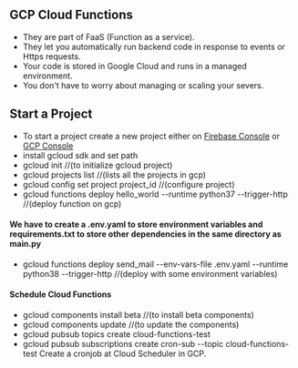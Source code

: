 ## GCP Cloud Functions
* They are part of FaaS (Function as a service).
* They let you automatically run backend code in response to events or Https requests.
* Your code is stored in Google Cloud and runs in a managed environment.
* You don't have to worry about managing or scaling your severs.

## Start a Project
* To start a project create a new project either on [Firebase Console](https://console.firebase.google.com/) or [GCP Console](https://console.cloud.google.com/)
* install gcloud sdk and set path
* gcloud init //(to initialize gcloud project)
* gcloud projects list //(lists all the projects in gcp)
* gcloud config set project project_id //(configure project)
* gcloud functions deploy hello_world --runtime python37 --trigger-http //(deploy function on gcp)

#### We have to create a .env.yaml to store environment variables and requirements.txt to store other dependencies in the same directory as main.py
* gcloud functions deploy send_mail --env-vars-file .env.yaml --runtime python38 --trigger-http //(deploy with some environment variables)

#### Schedule Cloud Functions
* gcloud components install beta //(to install beta components)
* gcloud components update //(to update the components)
* gcloud pubsub topics create cloud-functions-test
* gcloud pubsub subscriptions create cron-sub --topic cloud-functions-test
Create a cronjob at Cloud Scheduler in GCP.
